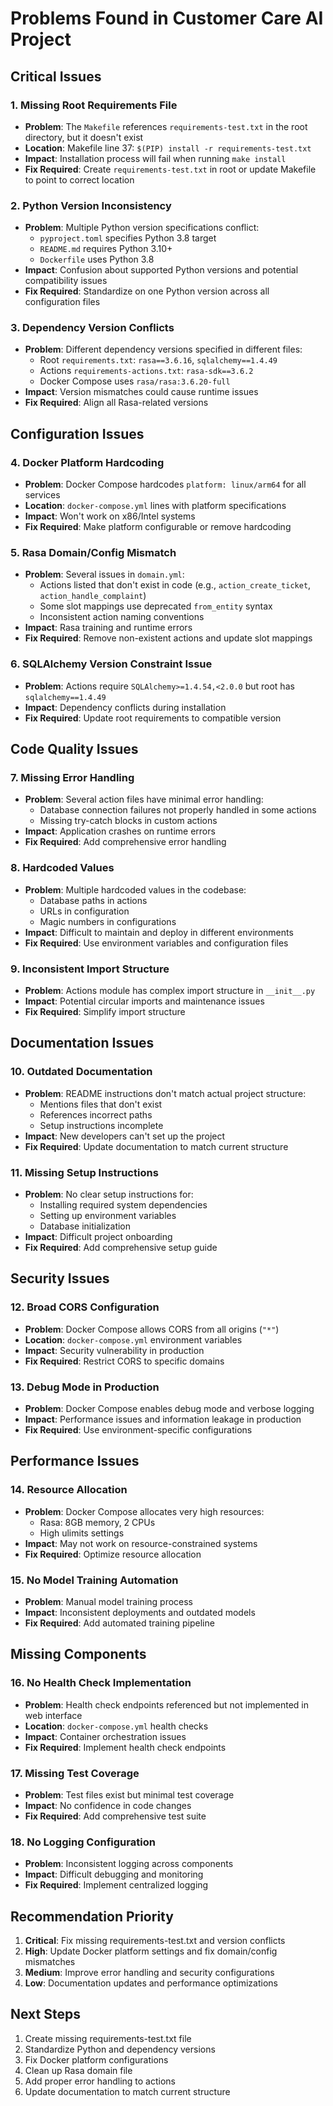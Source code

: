 # Problems Found in Customer Care AI Project

## Critical Issues

### 1. Missing Root Requirements File
- **Problem**: The `Makefile` references `requirements-test.txt` in the root directory, but it doesn't exist
- **Location**: Makefile line 37: `$(PIP) install -r requirements-test.txt`
- **Impact**: Installation process will fail when running `make install`
- **Fix Required**: Create `requirements-test.txt` in root or update Makefile to point to correct location

### 2. Python Version Inconsistency
- **Problem**: Multiple Python version specifications conflict:
  - `pyproject.toml` specifies Python 3.8 target
  - `README.md` requires Python 3.10+
  - `Dockerfile` uses Python 3.8
- **Impact**: Confusion about supported Python versions and potential compatibility issues
- **Fix Required**: Standardize on one Python version across all configuration files

### 3. Dependency Version Conflicts
- **Problem**: Different dependency versions specified in different files:
  - Root `requirements.txt`: `rasa==3.6.16`, `sqlalchemy==1.4.49`
  - Actions `requirements-actions.txt`: `rasa-sdk==3.6.2`
  - Docker Compose uses `rasa/rasa:3.6.20-full`
- **Impact**: Version mismatches could cause runtime issues
- **Fix Required**: Align all Rasa-related versions

## Configuration Issues

### 4. Docker Platform Hardcoding
- **Problem**: Docker Compose hardcodes `platform: linux/arm64` for all services
- **Location**: `docker-compose.yml` lines with platform specifications
- **Impact**: Won't work on x86/Intel systems
- **Fix Required**: Make platform configurable or remove hardcoding

### 5. Rasa Domain/Config Mismatch
- **Problem**: Several issues in `domain.yml`:
  - Actions listed that don't exist in code (e.g., `action_create_ticket`, `action_handle_complaint`)
  - Some slot mappings use deprecated `from_entity` syntax
  - Inconsistent action naming conventions
- **Impact**: Rasa training and runtime errors
- **Fix Required**: Remove non-existent actions and update slot mappings

### 6. SQLAlchemy Version Constraint Issue
- **Problem**: Actions require `SQLAlchemy>=1.4.54,<2.0.0` but root has `sqlalchemy==1.4.49`
- **Impact**: Dependency conflicts during installation
- **Fix Required**: Update root requirements to compatible version

## Code Quality Issues

### 7. Missing Error Handling
- **Problem**: Several action files have minimal error handling:
  - Database connection failures not properly handled in some actions
  - Missing try-catch blocks in custom actions
- **Impact**: Application crashes on runtime errors
- **Fix Required**: Add comprehensive error handling

### 8. Hardcoded Values
- **Problem**: Multiple hardcoded values in the codebase:
  - Database paths in actions
  - URLs in configuration
  - Magic numbers in configurations
- **Impact**: Difficult to maintain and deploy in different environments
- **Fix Required**: Use environment variables and configuration files

### 9. Inconsistent Import Structure
- **Problem**: Actions module has complex import structure in `__init__.py`
- **Impact**: Potential circular imports and maintenance issues
- **Fix Required**: Simplify import structure

## Documentation Issues

### 10. Outdated Documentation
- **Problem**: README instructions don't match actual project structure:
  - Mentions files that don't exist
  - References incorrect paths
  - Setup instructions incomplete
- **Impact**: New developers can't set up the project
- **Fix Required**: Update documentation to match current structure

### 11. Missing Setup Instructions
- **Problem**: No clear setup instructions for:
  - Installing required system dependencies
  - Setting up environment variables
  - Database initialization
- **Impact**: Difficult project onboarding
- **Fix Required**: Add comprehensive setup guide

## Security Issues

### 12. Broad CORS Configuration
- **Problem**: Docker Compose allows CORS from all origins (`"*"`)
- **Location**: `docker-compose.yml` environment variables
- **Impact**: Security vulnerability in production
- **Fix Required**: Restrict CORS to specific domains

### 13. Debug Mode in Production
- **Problem**: Docker Compose enables debug mode and verbose logging
- **Impact**: Performance issues and information leakage in production
- **Fix Required**: Use environment-specific configurations

## Performance Issues

### 14. Resource Allocation
- **Problem**: Docker Compose allocates very high resources:
  - Rasa: 8GB memory, 2 CPUs
  - High ulimits settings
- **Impact**: May not work on resource-constrained systems
- **Fix Required**: Optimize resource allocation

### 15. No Model Training Automation
- **Problem**: Manual model training process
- **Impact**: Inconsistent deployments and outdated models
- **Fix Required**: Add automated training pipeline

## Missing Components

### 16. No Health Check Implementation
- **Problem**: Health check endpoints referenced but not implemented in web interface
- **Location**: `docker-compose.yml` health checks
- **Impact**: Container orchestration issues
- **Fix Required**: Implement health check endpoints

### 17. Missing Test Coverage
- **Problem**: Test files exist but minimal test coverage
- **Impact**: No confidence in code changes
- **Fix Required**: Add comprehensive test suite

### 18. No Logging Configuration
- **Problem**: Inconsistent logging across components
- **Impact**: Difficult debugging and monitoring
- **Fix Required**: Implement centralized logging

## Recommendation Priority

1. **Critical**: Fix missing requirements-test.txt and version conflicts
2. **High**: Update Docker platform settings and fix domain/config mismatches  
3. **Medium**: Improve error handling and security configurations
4. **Low**: Documentation updates and performance optimizations

## Next Steps

1. Create missing requirements-test.txt file
2. Standardize Python and dependency versions
3. Fix Docker platform configurations
4. Clean up Rasa domain file
5. Add proper error handling to actions
6. Update documentation to match current structure